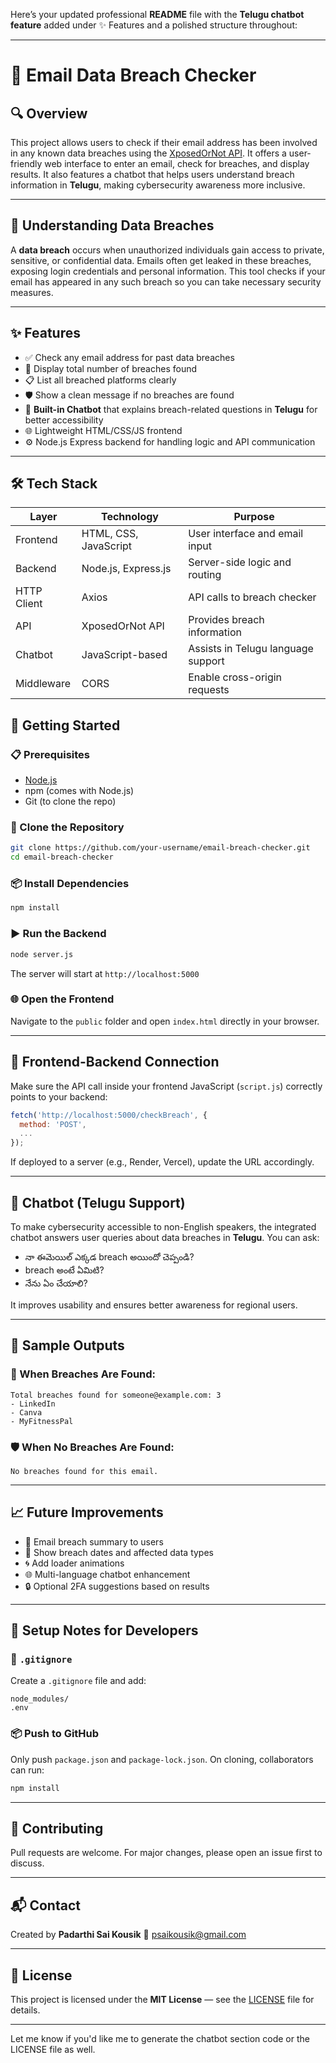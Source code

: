 Here’s your updated professional **README** file with the **Telugu chatbot feature** added under ✨ Features and a polished structure throughout:

---

# 📘 Email Data Breach Checker

## 🔍 Overview

This project allows users to check if their email address has been involved in any known data breaches using the [XposedOrNot API](https://xposedornot.com/). It offers a user-friendly web interface to enter an email, check for breaches, and display results. It also features a chatbot that helps users understand breach information in **Telugu**, making cybersecurity awareness more inclusive.

---

## 🧠 Understanding Data Breaches

A **data breach** occurs when unauthorized individuals gain access to private, sensitive, or confidential data. Emails often get leaked in these breaches, exposing login credentials and personal information. This tool checks if your email has appeared in any such breach so you can take necessary security measures.

---

## ✨ Features

* ✅ Check any email address for past data breaches
* 🔢 Display total number of breaches found
* 📋 List all breached platforms clearly
* 🛡️ Show a clean message if no breaches are found
* 🧠 **Built-in Chatbot** that explains breach-related questions in **Telugu** for better accessibility
* 🌐 Lightweight HTML/CSS/JS frontend
* ⚙️ Node.js Express backend for handling logic and API communication

---

## 🛠 Tech Stack

| Layer       | Technology            | Purpose                            |
| ----------- | --------------------- | ---------------------------------- |
| Frontend    | HTML, CSS, JavaScript | User interface and email input     |
| Backend     | Node.js, Express.js   | Server-side logic and routing      |
| HTTP Client | Axios                 | API calls to breach checker        |
| API         | XposedOrNot API       | Provides breach information        |
| Chatbot     | JavaScript-based      | Assists in Telugu language support |
| Middleware  | CORS                  | Enable cross-origin requests       |


## 🚀 Getting Started

### 📋 Prerequisites

* [Node.js](https://nodejs.org/)
* npm (comes with Node.js)
* Git (to clone the repo)

### 📁 Clone the Repository

```bash
git clone https://github.com/your-username/email-breach-checker.git
cd email-breach-checker
```

### 📦 Install Dependencies

```bash
npm install
```

### ▶️ Run the Backend

```bash
node server.js
```

The server will start at `http://localhost:5000`

### 🌐 Open the Frontend

Navigate to the `public` folder and open `index.html` directly in your browser.

---

## 🔌 Frontend-Backend Connection

Make sure the API call inside your frontend JavaScript (`script.js`) correctly points to your backend:

```js
fetch('http://localhost:5000/checkBreach', {
  method: 'POST',
  ...
});
```

If deployed to a server (e.g., Render, Vercel), update the URL accordingly.

---

## 💬 Chatbot (Telugu Support)

To make cybersecurity accessible to non-English speakers, the integrated chatbot answers user queries about data breaches in **Telugu**. You can ask:

* నా ఈమెయిల్ ఎక్కడ breach అయిందో చెప్పండి?
* breach అంటే ఏమిటి?
* నేను ఏం చేయాలి?

It improves usability and ensures better awareness for regional users.

---

## 🧪 Sample Outputs

### 📍 When Breaches Are Found:

```
Total breaches found for someone@example.com: 3
- LinkedIn
- Canva
- MyFitnessPal
```

### 🛡️ When No Breaches Are Found:

```
No breaches found for this email.
```

---

## 📈 Future Improvements

* 📧 Email breach summary to users
* 📆 Show breach dates and affected data types
* 🌀 Add loader animations
* 🌐 Multi-language chatbot enhancement
* 🔒 Optional 2FA suggestions based on results

---

## 🔧 Setup Notes for Developers

### 🔐 `.gitignore`

Create a `.gitignore` file and add:

```
node_modules/
.env
```

### 📦 Push to GitHub

Only push `package.json` and `package-lock.json`. On cloning, collaborators can run:

```bash
npm install
```

---

## 🤝 Contributing

Pull requests are welcome. For major changes, please open an issue first to discuss.

---

## 📬 Contact

Created by **Padarthi Sai Kousik**
📧 [psaikousik@gmail.com](mailto:psaikousik@gmail.com)

---

## 📄 License

This project is licensed under the **MIT License** — see the [LICENSE](LICENSE) file for details.

---

Let me know if you'd like me to generate the chatbot section code or the LICENSE file as well.
